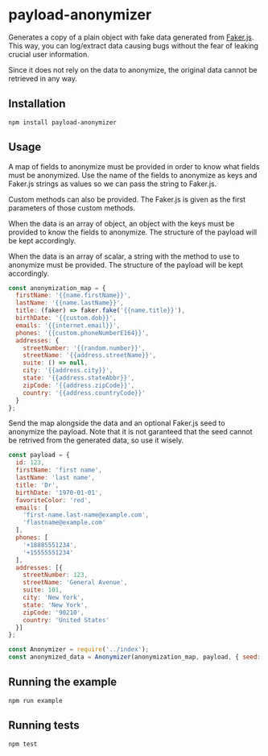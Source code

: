 # payload-anonymizer

Generates a copy of a plain object with fake data generated from [Faker.js](https://github.com/marak/Faker.js). This way, you can log/extract data causing bugs without the fear of leaking crucial user information.

Since it does not rely on the data to anonymize, the original data cannot be retrieved in any way. 



## Installation

```
npm install payload-anonymizer
```


## Usage

A map of fields to anonymize must be provided in order to know what fields must be anonymized. Use the name of the fields to anonymize as keys and Faker.js strings as values so we can pass the string to Faker.js.

Custom methods can also be provided. The Faker.js is given as the first parameters of those custom methods.

When the data is an array of object, an object with the keys must be provided to know the fields to anonymize. The structure of the payload will be kept accordingly.

When the data is an array of scalar, a string with the method to use to anonymize must be provided. The structure of the payload will be kept accordingly.

```javascript
const anonymization_map = {
  firstName: '{{name.firstName}}',
  lastName: '{{name.lastName}}',
  title: (faker) => faker.fake('{{name.title}}'),
  birthDate: '{{custom.dob}}',
  emails: '{{internet.email}}',
  phones: '{{custom.phoneNumberE164}}',
  addresses: {
    streetNumber: '{{random.number}}',
    streetName: '{{address.streetName}}',
    suite: () => null,
    city: '{{address.city}}',
    state: '{{address.stateAbbr}}',
    zipCode: '{{address.zipCode}}',
    country: '{{address.countryCode}}'
  }
};
```

Send the map alongside the data and an optional Faker.js seed to anonymize the payload. Note that it is not garanteed that the seed cannot be retrived from the generated data, so use it wisely.

```javascript
const payload = {
  id: 123,
  firstName: 'first name',
  lastName: 'last name',
  title: 'Dr',
  birthDate: '1970-01-01',
  favoriteColor: 'red',
  emails: [
    'first-name.last-name@example.com',
    'flastname@example.com'
  ],
  phones: [
    '+18885551234',
    '+15555551234'
  ],
  addresses: [{
    streetNumber: 123,
    streetName: 'General Avenue',
    suite: 101,
    city: 'New York',
    state: 'New York',
    zipCode: '90210',
    country: 'United States'
  }]
};

const Anonymizer = require('../index');
const anonymized_data = Anonymizer(anonymization_map, payload, { seed: payload.id });
```


## Running the example

```
npm run example
```


## Running tests

```
npm test
```
